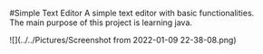 #Simple Text Editor
A simple text editor with basic functionalities.  
The main purpose of this project is learning java. 


![](../../Pictures/Screenshot from 2022-01-09 22-38-08.png)